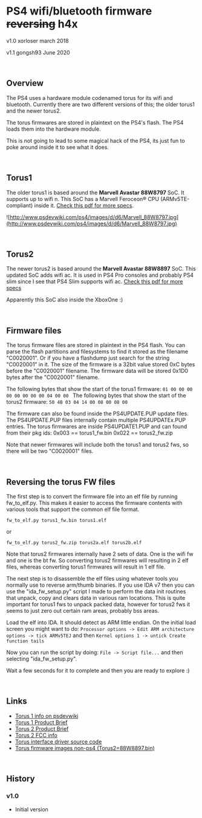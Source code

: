 
# PS4 wifi/bluetooth firmware ~~reversing~~ h4x
v1.0
xorloser
march 2018


v1.1
gongsh93
June 2020


<br>

## Overview

The PS4 uses a hardware module codenamed torus for its wifi and bluetooth. Currently there are two different versions of this; the older torus1 and the newer torus2.

The torus firmwares are stored in plaintext on the PS4's flash. The PS4 loads them into the hardware module.

This is not going to lead to some magical hack of the PS4, its just fun to poke around inside it to see what it does.


<br>

## Torus1
The older torus1 is based around the **Marvell Avastar 88W8797** SoC. It supports up to wifi n. This SoC has a Marvell Feroceon® CPU (ARMv5TE-compliant) inside it. [Check this pdf for more specs](http://www.marvell.com.cn/wireless/assets/marvell_avastar_88w8797.pdf).

![http://www.psdevwiki.com/ps4/images/d/d6/Marvell_88W8797.jpg](http://www.psdevwiki.com/ps4/images/d/d6/Marvell_88W8797.jpg)


<br>

## Torus2
The newer torus2 is based around the **Marvell Avastar 88W8897** SoC. This updated SoC adds wifi ac. It is used in PS4 Pro consoles and probably PS4 slim since I see that PS4 Slim supports wifi ac. [Check this pdf for more specs](http://www.marvell.com/documents/sewwqoviqtewupxpevcs/)

Apparently this SoC also inside the XboxOne :)

<br>

## Firmware files

The torus firmware files are stored in plaintext in the PS4 flash. You can parse the flash partitions and filesystems to find it stored as the filename "C0020001". Or if you have a flashdump just search for the string "C0020001" in it. The size of the firmware is a 32bit value stored 0xC bytes before the "C0020001" filename. The firmware data will be stored 0x1D0 bytes after the "C0020001" filename. 

The following bytes that show the start of the torus1 firmware:
```01 00 00 00 00 00 00 00 00 04 00 00 ```
The following bytes that show the start of the torus2 firmware:
```50 4B 03 04 14 00 08 00 08 00 ```

The firmware can also be found inside the PS4UPDATE.PUP update files. The PS4UPDATE.PUP files internally contain multiple PS4UPDATEx.PUP entries. The torus firmwares are inside PS4UPDATE1.PUP and can found from their pkg ids:
	0x003 == torus1_fw.bin
	0x022 == torus2_fw.zip

Note that newer firmwares will include both the torus1 and torus2 fws, so there will be two "C0020001" files.


<br>

## Reversing the torus FW files

The first step is to convert the firmware file into an elf file by running fw_to_elf.py. This makes it easier to access the firmware contents with various tools that support the common elf file format.

	fw_to_elf.py torus1_fw.bin torus1.elf
or
	
	fw_to_elf.py torus2_fw.zip torus2a.elf torus2b.elf

Note that torus2 firmwares internally have 2 sets of data. One is the wifi fw and one is the bt fw. So converting torus2 firmwares will resulting in 2 elf files, whereas converting torus1 firmwares will result in 1 elf file.

The next step is to disassemble the elf files using whatever tools you normally use to reverse arm/thumb binaries. If you use IDA v7 then you can use the "ida_fw_setup.py" script I made to perform the data init routines that unpack, copy and clears data in various ram locations. This is quite important for torus1 fws to unpack packed data, however for torus2 fws it seems to just zero out certain ram areas, probably bss areas.

Load the elf into IDA. It should detect as ARM little endian. 
On the initial load screen you might want to do:
```Processor options -> Edit ARM architecture options -> tick ARMv5TEJ```
and then
```Kernel options 1 -> untick Create function tails```

Now you can run the script by doing:
```File -> Script file...```
and then selecting "ida_fw_setup.py".

Wait a few seconds for it to complete and then you are ready to explore :)

<br>

## Links

- [Torus 1 info on psdevwiki](http://www.psdevwiki.com/ps4/88W8797)
- [Torus 1 Product Brief](http://www.marvell.com.cn/wireless/assets/marvell_avastar_88w8797.pdf)
- [Torus 2 Product Brief](http://www.marvell.com/documents/sewwqoviqtewupxpevcs/)
- [Torus 2 FCC info](https://fccid.io/document.php?id=3029896)
- [Torus interface driver source code](https://github.com/LairdCP/lrdmwl)
- [Torus firmware images non-ps4 (Torus2=88W8897.bin)](https://github.com/LairdCP/lrdmwl/tree/master/bin/firmware)

<br>

## History

### v1.0
- Initial version

